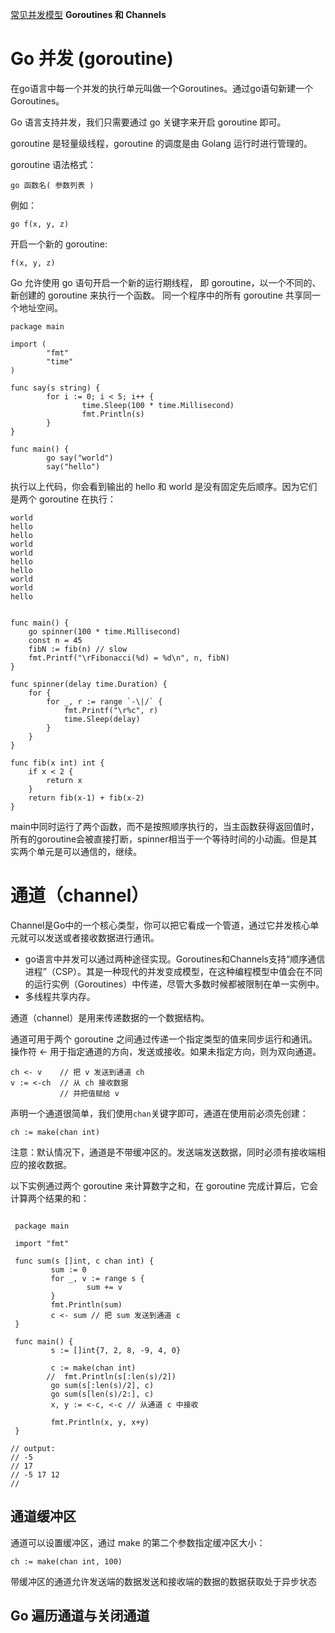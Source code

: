 <!--
 * @Author: your name
 * @Date: 2021-05-26 14:56:38
 * @LastEditTime: 2021-05-26 19:41:27
 * @LastEditors: Please set LastEditors
 * @Description: In User Settings Edit
 * @FilePath: /go_notes/docs/Go 并发.md
-->


[常见并发模型]()
<b>Goroutines 和 Channels</b>
# Go 并发 (goroutine)

在go语言中每一个并发的执行单元叫做一个Goroutines。通过go语句新建一个Goroutines。

Go 语言支持并发，我们只需要通过 go 关键字来开启 goroutine 即可。

goroutine 是轻量级线程，goroutine 的调度是由 Golang 运行时进行管理的。

goroutine 语法格式：

```
go 函数名( 参数列表 )
```
例如：
```
go f(x, y, z)
```
开启一个新的 goroutine:

```
f(x, y, z)
```

Go 允许使用 go 语句开启一个新的运行期线程， 即 goroutine，以一个不同的、新创建的 goroutine 来执行一个函数。 同一个程序中的所有 goroutine 共享同一个地址空间。

```
package main

import (
        "fmt"
        "time"
)

func say(s string) {
        for i := 0; i < 5; i++ {
                time.Sleep(100 * time.Millisecond)
                fmt.Println(s)
        }
}

func main() {
        go say("world")
        say("hello")
```
执行以上代码，你会看到输出的 hello 和 world 是没有固定先后顺序。因为它们是两个 goroutine 在执行：
```
world
hello
hello
world
world
hello
hello
world
world
hello
```

```

func main() {
    go spinner(100 * time.Millisecond)
    const n = 45
    fibN := fib(n) // slow
    fmt.Printf("\rFibonacci(%d) = %d\n", n, fibN)
}

func spinner(delay time.Duration) {
    for {
        for _, r := range `-\|/` {
            fmt.Printf("\r%c", r)
            time.Sleep(delay)
        }
    }
}

func fib(x int) int {
    if x < 2 {
        return x
    }
    return fib(x-1) + fib(x-2)
}

```
main中同时运行了两个函数，而不是按照顺序执行的，当主函数获得返回值时，所有的goroutine会被直接打断，spinner相当于一个等待时间的小动画。但是其实两个单元是可以通信的，继续。
# 通道（channel）

Channel是Go中的一个核心类型，你可以把它看成一个管道，通过它并发核心单元就可以发送或者接收数据进行通讯。
- go语言中并发可以通过两种途径实现。Goroutines和Channels支持“顺序通信进程”（CSP）。其是一种现代的并发变成模型，在这种编程模型中值会在不同的运行实例（Goroutines）中传递，尽管大多数时候都被限制在单一实例中。
- 多线程共享内存。

通道（channel）是用来传递数据的一个数据结构。

通道可用于两个 goroutine 之间通过传递一个指定类型的值来同步运行和通讯。操作符 <- 用于指定通道的方向，发送或接收。如果未指定方向，则为双向通道。

```
ch <- v    // 把 v 发送到通道 ch
v := <-ch  // 从 ch 接收数据
           // 并把值赋给 v
```
声明一个通道很简单，我们使用`chan`关键字即可，通道在使用前必须先创建：

```
ch := make(chan int)
```
注意：默认情况下，通道是不带缓冲区的。发送端发送数据，同时必须有接收端相应的接收数据。

以下实例通过两个 goroutine 来计算数字之和，在 goroutine 完成计算后，它会计算两个结果的和：
```

 package main

 import "fmt"
 
 func sum(s []int, c chan int) {
		 sum := 0
		 for _, v := range s {
				 sum += v
		 }
		 fmt.Println(sum)
		 c <- sum // 把 sum 发送到通道 c
 }
 
 func main() {
		 s := []int{7, 2, 8, -9, 4, 0}
 
		 c := make(chan int)
		//  fmt.Println(s[:len(s)/2])
		 go sum(s[:len(s)/2], c)
		 go sum(s[len(s)/2:], c)
		 x, y := <-c, <-c // 从通道 c 中接收
 
		 fmt.Println(x, y, x+y)
 }

// output:
// -5
// 17
// -5 17 12
// 
```

## 通道缓冲区
通道可以设置缓冲区，通过 make 的第二个参数指定缓冲区大小：

```
ch := make(chan int, 100)
```
带缓冲区的通道允许发送端的数据发送和接收端的数据的数据获取处于异步状态

## Go 遍历通道与关闭通道